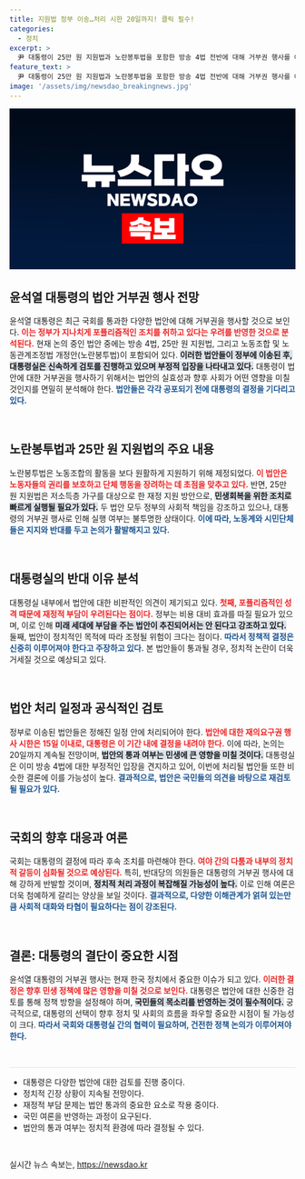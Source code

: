 ```yaml
---
title: 지원법 정부 이송…처리 시한 20일까지! 클릭 필수!
categories:
  - 정치
excerpt: >
  尹 대통령이 25만 원 지원법과 노란봉투법을 포함한 방송 4법 전반에 대해 거부권 행사를 예고했다. 정부로 이송된 법안들의 fate가 주목받는 가운데, 윤석열 정부의 향후 대응에 시민들의 관심이 집중되고 있다!
feature_text: >
  尹 대통령이 25만 원 지원법과 노란봉투법을 포함한 방송 4법 전반에 대해 거부권 행사를 예고했다. 정부로 이송된 법안들의 fate가 주목받는 가운데, 윤석열 정부의 향후 대응에 시민들의 관심이 집중되고 있다!
image: '/assets/img/newsdao_breakingnews.jpg'
---
```


<p><img src="/assets/img/newsdao_breakingnews.jpg" alt="implanttips 속보" /></p>

<h2 data-ke-size="size26">윤석열 대통령의 법안 거부권 행사 전망</h2>

<p data-ke-size="size16">윤석열 대통령은 최근 국회를 통과한 다양한 법안에 대해 거부권을 행사할 것으로 보인다. <b><span style="color: #ee2323;">이는 정부가 지나치게 포퓰리즘적인 조치를 취하고 있다는 우려를 반영한 것으로 분석된다.</span></b> 현재 논의 중인 법안 중에는 방송 4법, 25만 원 지원법, 그리고 노동조합 및 노동관계조정법 개정안(노란봉투법)이 포함되어 있다. <b><span style="background-color: #21538527;">이러한 법안들이 정부에 이송된 후, 대통령실은 신속하게 검토를 진행하고 있으며 부정적 입장을 나타내고 있다.</span></b> 대통령이 법안에 대한 거부권을 행사하기 위해서는 법안의 실효성과 향후 사회가 어떤 영향을 미칠 것인지를 면밀히 분석해야 한다. <b><span style="color: #1a5490;">법안들은 각각 공포되기 전에 대통령의 결정을 기다리고 있다.</span></b></p>

<p data-ke-size="size16">&nbsp;</p>

<h2 data-ke-size="size26">노란봉투법과 25만 원 지원법의 주요 내용</h2>

<p data-ke-size="size16">노란봉투법은 노동조합의 활동을 보다 원활하게 지원하기 위해 제정되었다. <b><span style="color: #ee2323;">이 법안은 노동자들의 권리를 보호하고 단체 행동을 장려하는 데 초점을 맞추고 있다.</span></b> 반면, 25만 원 지원법은 저소득층 가구를 대상으로 한 재정 지원 방안으로, <b><span style="background-color: #21538527;">민생회복을 위한 조치로 빠르게 실행될 필요가 있다.</span></b> 두 법안 모두 정부의 사회적 책임을 강조하고 있으나, 대통령의 거부권 행사로 인해 실행 여부는 불투명한 상태이다. <b><span style="color: #1a5490;">이에 따라, 노동계와 시민단체들은 지지와 반대를 두고 논의가 활발해지고 있다.</span></b></p>

<p data-ke-size="size16">&nbsp;</p>

<h2 data-ke-size="size26">대통령실의 반대 이유 분석</h2>

<p data-ke-size="size16">대통령실 내부에서 법안에 대한 비판적인 의견이 제기되고 있다. <b><span style="color: #ee2323;">첫째, 포퓰리즘적인 성격 때문에 재정적 부담이 우려된다는 점이다.</span></b> 정부는 비용 대비 효과를 따질 필요가 있으며, 이로 인해 <b><span style="background-color: #21538527;">미래 세대에 부담을 주는 법안이 추진되어서는 안 된다고 강조하고 있다.</span></b> 둘째, 법안이 정치적인 목적에 따라 조정될 위험이 크다는 점이다. <b><span style="color: #1a5490;">따라서 정책적 결정은 신중히 이루어져야 한다고 주장하고 있다.</span></b> 본 법안들이 통과될 경우, 정치적 논란이 더욱 거세질 것으로 예상되고 있다.</p>

<p data-ke-size="size16">&nbsp;</p>

<h2 data-ke-size="size26">법안 처리 일정과 공식적인 검토</h2>

<p data-ke-size="size16">정부로 이송된 법안들은 정해진 일정 안에 처리되어야 한다. <b><span style="color: #ee2323;">법안에 대한 재의요구권 행사 시한은 15일 이내로, 대통령은 이 기간 내에 결정을 내려야 한다.</span></b> 이에 따라, 논의는 20일까지 계속될 전망이며, <b><span style="background-color: #21538527;">법안의 통과 여부는 민생에 큰 영향을 미칠 것이다.</span></b> 대통령실은 이미 방송 4법에 대한 부정적인 입장을 견지하고 있어, 이번에 처리될 법안들 또한 비슷한 결론에 이를 가능성이 높다. <b><span style="color: #1a5490;">결과적으로, 법안은 국민들의 의견을 바탕으로 재검토될 필요가 있다.</span></b></p>

<p data-ke-size="size16">&nbsp;</p>

<h2 data-ke-size="size26">국회의 향후 대응과 여론</h2>

<p data-ke-size="size16">국회는 대통령의 결정에 따라 후속 조치를 마련해야 한다. <b><span style="color: #ee2323;">여야 간의 다툼과 내부의 정치적 갈등이 심화될 것으로 예상된다.</span></b> 특히, 반대당의 의원들은 대통령의 거부권 행사에 대해 강하게 반발할 것이며, <b><span style="background-color: #21538527;">정치적 처리 과정이 복잡해질 가능성이 높다.</span></b> 이로 인해 여론은 더욱 첨예하게 갈리는 양상을 보일 것이다. <b><span style="color: #1a5490;">결과적으로, 다양한 이해관계가 얽혀 있는만큼 사회적 대화와 타협이 필요하다는 점이 강조된다.</span></b></p>

<p data-ke-size="size16">&nbsp;</p>

<h2 data-ke-size="size26">결론: 대통령의 결단이 중요한 시점</h2>

<p data-ke-size="size16">윤석열 대통령의 거부권 행사는 현재 한국 정치에서 중요한 이슈가 되고 있다. <b><span style="color: #ee2323;">이러한 결정은 향후 민생 정책에 많은 영향을 미칠 것으로 보인다.</span></b> 대통령은 법안에 대한 신중한 검토를 통해 정책 방향을 설정해야 하며, <b><span style="background-color: #21538527;">국민들의 목소리를 반영하는 것이 필수적이다.</span></b> 궁극적으로, 대통령의 선택이 향후 정치 및 사회의 흐름을 좌우할 중요한 시점이 될 가능성이 크다. <b><span style="color: #1a5490;">따라서 국회와 대통령실 간의 협력이 필요하며, 건전한 정책 논의가 이루어져야 한다.</span></b></p>

<p data-ke-size="size16">&nbsp;</p>

<hr style="height:2px; border:none; color:#eee; background-color:#eee;"/>

<ul>
<li>대통령은 다양한 법안에 대한 검토를 진행 중이다.</li>
<li>정치적 긴장 상황이 지속될 전망이다.</li>
<li>재정적 부담 문제는 법안 통과의 중요한 요소로 작용 중이다.</li>
<li>국민 여론을 반영하는 과정이 요구된다.</li>
<li>법안의 통과 여부는 정치적 환경에 따라 결정될 수 있다.</li>
</ul>

<p data-ke-size="size16">&nbsp;</p>
실시간 뉴스 속보는, <a href="https://newsdao.kr" rel="dofollow">https://newsdao.kr</a>


